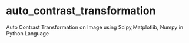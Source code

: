 # auto_contrast_transformation
Auto Contrast Transformation on Image using Scipy,Matplotlib, Numpy in Python Language
